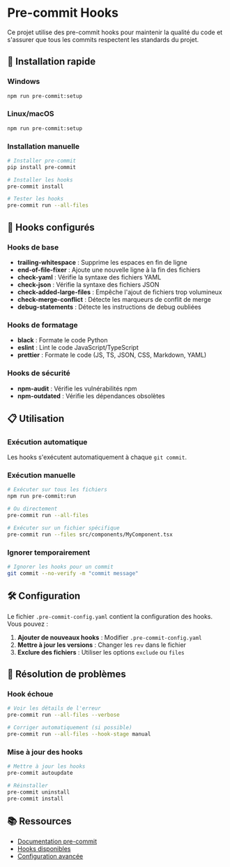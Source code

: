 # Pre-commit Hooks

Ce projet utilise des pre-commit hooks pour maintenir la qualité du code et s'assurer que tous les commits respectent les standards du projet.

## 🚀 Installation rapide

### Windows
```bash
npm run pre-commit:setup
```

### Linux/macOS
```bash
npm run pre-commit:setup
```

### Installation manuelle
```bash
# Installer pre-commit
pip install pre-commit

# Installer les hooks
pre-commit install

# Tester les hooks
pre-commit run --all-files
```

## 🔧 Hooks configurés

### Hooks de base
- **trailing-whitespace** : Supprime les espaces en fin de ligne
- **end-of-file-fixer** : Ajoute une nouvelle ligne à la fin des fichiers
- **check-yaml** : Vérifie la syntaxe des fichiers YAML
- **check-json** : Vérifie la syntaxe des fichiers JSON
- **check-added-large-files** : Empêche l'ajout de fichiers trop volumineux
- **check-merge-conflict** : Détecte les marqueurs de conflit de merge
- **debug-statements** : Détecte les instructions de debug oubliées

### Hooks de formatage
- **black** : Formate le code Python
- **eslint** : Lint le code JavaScript/TypeScript
- **prettier** : Formate le code (JS, TS, JSON, CSS, Markdown, YAML)

### Hooks de sécurité
- **npm-audit** : Vérifie les vulnérabilités npm
- **npm-outdated** : Vérifie les dépendances obsolètes

## 📋 Utilisation

### Exécution automatique
Les hooks s'exécutent automatiquement à chaque `git commit`.

### Exécution manuelle
```bash
# Exécuter sur tous les fichiers
npm run pre-commit:run

# Ou directement
pre-commit run --all-files

# Exécuter sur un fichier spécifique
pre-commit run --files src/components/MyComponent.tsx
```

### Ignorer temporairement
```bash
# Ignorer les hooks pour un commit
git commit --no-verify -m "commit message"
```

## 🛠️ Configuration

Le fichier `.pre-commit-config.yaml` contient la configuration des hooks. Vous pouvez :

1. **Ajouter de nouveaux hooks** : Modifier `.pre-commit-config.yaml`
2. **Mettre à jour les versions** : Changer les `rev` dans le fichier
3. **Exclure des fichiers** : Utiliser les options `exclude` ou `files`

## 🐛 Résolution de problèmes

### Hook échoue
```bash
# Voir les détails de l'erreur
pre-commit run --all-files --verbose

# Corriger automatiquement (si possible)
pre-commit run --all-files --hook-stage manual
```

### Mise à jour des hooks
```bash
# Mettre à jour les hooks
pre-commit autoupdate

# Réinstaller
pre-commit uninstall
pre-commit install
```

## 📚 Ressources

- [Documentation pre-commit](https://pre-commit.com/)
- [Hooks disponibles](https://pre-commit.com/hooks.html)
- [Configuration avancée](https://pre-commit.com/#advanced)
